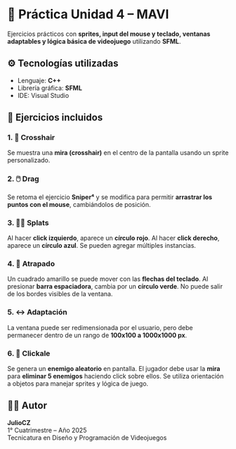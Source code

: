 # 🎯 Práctica Unidad 4 – MAVI

Ejercicios prácticos con **sprites, input del mouse y teclado, ventanas adaptables y lógica básica de videojuego** utilizando **SFML**. 

## ⚙️ Tecnologías utilizadas

- Lenguaje: **C++**
- Librería gráfica: **SFML**
- IDE: Visual Studio

## 🧪 Ejercicios incluidos

### 1. 🎯 Crosshair
Se muestra una **mira (crosshair)** en el centro de la pantalla usando un sprite personalizado.

### 2. 🖱️ Drag
Se retoma el ejercicio **Sniper⁴** y se modifica para permitir **arrastrar los puntos con el mouse**, cambiándolos de posición.

### 3. 🔴🔵 Splats
Al hacer **click izquierdo**, aparece un **círculo rojo**. Al hacer **click derecho**, aparece un **círculo azul**. Se pueden agregar múltiples instancias.

### 4. 🚀 Atrapado
Un cuadrado amarillo se puede mover con las **flechas del teclado**. Al presionar **barra espaciadora**, cambia por un **círculo verde**. No puede salir de los bordes visibles de la ventana.

### 5. ↔️ Adaptación
La ventana puede ser redimensionada por el usuario, pero debe permanecer dentro de un rango de **100x100 a 1000x1000 px**.

### 6. 👾 Clickale
Se genera un **enemigo aleatorio** en pantalla. El jugador debe usar la **mira** para **eliminar 5 enemigos** haciendo click sobre ellos. Se utiliza orientación a objetos para manejar sprites y lógica de juego.

## 👨‍💻 Autor

**JulioCZ**  
1° Cuatrimestre – Año 2025  
Tecnicatura en Diseño y Programación de Videojuegos
